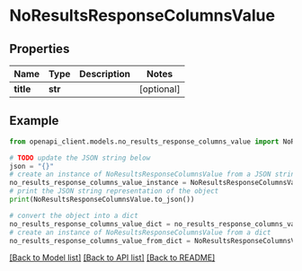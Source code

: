 # NoResultsResponseColumnsValue


## Properties

Name | Type | Description | Notes
------------ | ------------- | ------------- | -------------
**title** | **str** |  | [optional] 

## Example

```python
from openapi_client.models.no_results_response_columns_value import NoResultsResponseColumnsValue

# TODO update the JSON string below
json = "{}"
# create an instance of NoResultsResponseColumnsValue from a JSON string
no_results_response_columns_value_instance = NoResultsResponseColumnsValue.from_json(json)
# print the JSON string representation of the object
print(NoResultsResponseColumnsValue.to_json())

# convert the object into a dict
no_results_response_columns_value_dict = no_results_response_columns_value_instance.to_dict()
# create an instance of NoResultsResponseColumnsValue from a dict
no_results_response_columns_value_from_dict = NoResultsResponseColumnsValue.from_dict(no_results_response_columns_value_dict)
```
[[Back to Model list]](../README.md#documentation-for-models) [[Back to API list]](../README.md#documentation-for-api-endpoints) [[Back to README]](../README.md)


